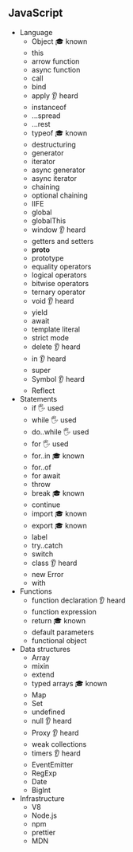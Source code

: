 ## JavaScript

- Language
  - Object 🎓 known 
  - this
  - arrow function
  - async function
  - call
  - bind
  - apply 👂 heard 
  - instanceof
  - ...spread
  - ...rest
  - typeof 🎓 known 
  - destructuring
  - generator
  - iterator
  - async generator
  - async iterator
  - chaining
  - optional chaining
  - IIFE
  - global
  - globalThis
  - window 👂 heard 
  - getters and setters
  - __proto__
  - prototype
  - equality operators
  - logical operators
  - bitwise operators
  - ternary operator
  - void 👂 heard 
  - yield
  - await
  - template literal
  - strict mode
  - delete 👂 heard 
  - in 👂 heard 
  - super
  - Symbol 👂 heard 
  - Reflect
- Statements
  - if 🖐️ used
  - while 🖐️ used
  - do..while 🖐️ used
  - for 🖐️ used
  - for..in 🎓 known
  - for..of
  - for await
  - throw
  - break 🎓 known
  - continue
  - import 🎓 known
  - export 🎓 known
  - label
  - try..catch
  - switch
  - class 👂 heard
  - new Error
  - with
- Functions
  - function declaration 👂 heard
  - function expression
  - return  🎓 known
  - default parameters
  - functional object
- Data structures
  - Array
  - mixin
  - extend
  - typed arrays 🎓 known
  - Map
  - Set
  - undefined
  - null 👂 heard
  - Proxy 👂 heard
  - weak collections
  - timers 👂 heard
  - EventEmitter
  - RegExp
  - Date
  - BigInt
- Infrastructure
  - V8
  - Node.js
  - npm
  - prettier
  - MDN

